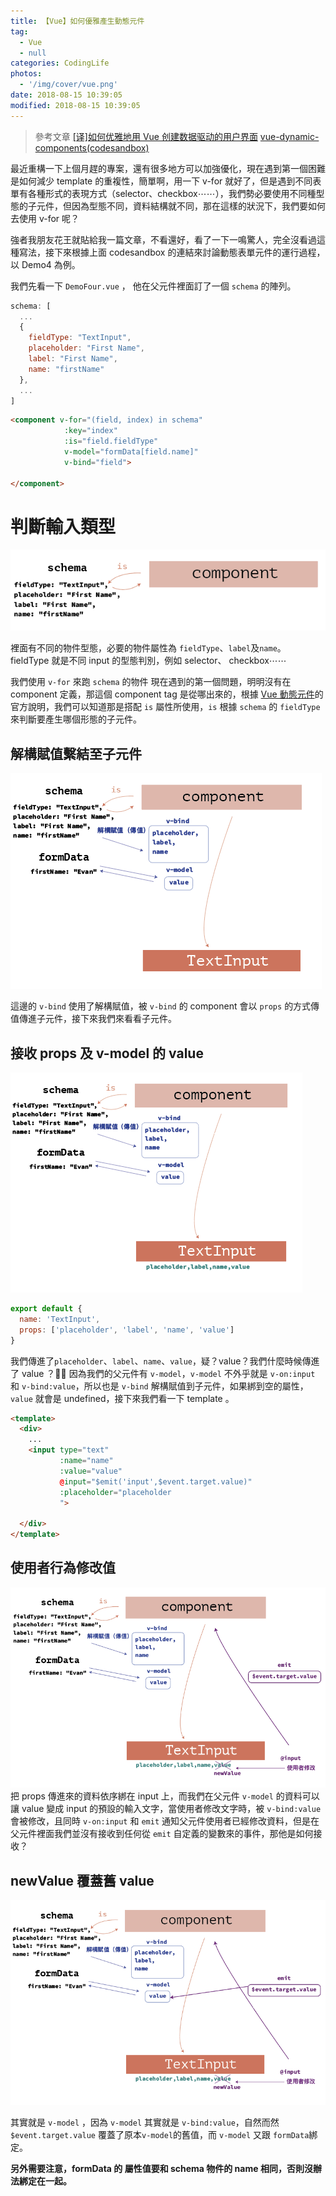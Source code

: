 ```yaml
---
title: 【Vue】如何優雅產生動態元件
tag:
  - Vue
  - null
categories: CodingLife
photos:
  - '/img/cover/vue.png'
date: 2018-08-15 10:39:05
modified: 2018-08-15 10:39:05
---
```


<!--more-->

> 參考文章
> [[译]如何优雅地用 Vue 创建数据驱动的用户界面](https://juejin.im/post/5b14a9b46fb9a01e780a4323)
> [vue-dynamic-components(codesandbox)](https://codesandbox.io/s/61y919wrk3?from-embed)

最近重構一下上個月趕的專案，還有很多地方可以加強優化，現在遇到第一個困難是如何減少 template 的重複性，簡單啊，用一下 v-for 就好了，但是遇到不同表單有各種形式的表現方式（selector、checkbox⋯⋯），我們勢必要使用不同種型態的子元件，但因為型態不同，資料結構就不同，那在這樣的狀況下，我們要如何去使用 v-for 呢？

強者我朋友花王就貼給我一篇文章，不看還好，看了一下一鳴驚人，完全沒看過這種寫法，接下來根據上面 codesandbox 的連結來討論動態表單元件的運行過程，以 Demo4 為例。


我們先看一下 `DemoFour.vue` ， 他在父元件裡面訂了一個 `schema` 的陣列。

```js
schema: [
  ...
  {
    fieldType: "TextInput",
    placeholder: "First Name",
    label: "First Name",
    name: "firstName"
  },
  ...
]
```

```html
<component v-for="(field, index) in schema"
            :key="index"
            :is="field.fieldType"
            v-model="formData[field.name]"
            v-bind="field">

</component>
```

# 判斷輸入類型

![](/img/vue/vue-dynamic-components/dynamic-01.png)


裡面有不同的物件型態，必要的物件屬性為 `fieldType`、`label`及`name`。
fieldType 就是不同 input 的型態判別，例如 selector、 checkbox⋯⋯

我們使用 `v-for` 來跑 `schema` 的物件 現在遇到的第一個問題，明明沒有在 component 定義，那這個 component tag 是從哪出來的，根據 [Vue 動態元件](https://cn.vuejs.org/v2/guide/components.html#%E5%8A%A8%E6%80%81%E7%BB%84%E4%BB%B6)的官方說明，我們可以知道那是搭配 `is` 屬性所使用，`is` 根據 `schema` 的 `fieldType` 來判斷要產生哪個形態的子元件。

## 解構賦值繫結至子元件

![](/img/vue/vue-dynamic-components/dynamic-02.png)

這邊的 `v-bind` 使用了解構賦值，被 `v-bind` 的 component 會以 `props` 的方式傳值傳進子元件，接下來我們來看看子元件。

## 接收 props 及 v-model 的 value

![](/img/vue/vue-dynamic-components/dynamic-03.png)

```js
export default {
  name: 'TextInput',
  props: ['placeholder', 'label', 'name', 'value']
}
```

我們傳進了`placeholder`、`label`、`name`、`value`，疑？value？我們什麼時候傳進了 value ？ 因為我們的父元件有 `v-model`，`v-model` 不外乎就是 `v-on:input` 和 `v-bind:value`，所以也是 `v-bind` 解構賦值到子元件，如果綁到空的屬性，`value` 就會是 undefined，接下來我們看一下 template 。

```html
<template>
  <div>
    ...
    <input type="text"
           :name="name"
           :value="value"
           @input="$emit('input',$event.target.value)"
           :placeholder="placeholder
           ">

  </div>
</template>
```

## 使用者行為修改值

![](/img/vue/vue-dynamic-components/dynamic-04.png)
把 props 傳進來的資料依序綁在 input 上，而我們在父元件 `v-model` 的資料可以讓 value 變成 input 的預設的輸入文字，當使用者修改文字時，被 `v-bind:value` 會被修改，且同時 `v-on:input` 和 `emit` 通知父元件使用者已經修改資料，但是在父元件裡面我們並沒有接收到任何從 `emit` 自定義的變數來的事件，那他是如何接收？

## newValue 覆蓋舊 value

![](/img/vue/vue-dynamic-components/dynamic-05.png)

其實就是 `v-model` ，因為 `v-model` 其實就是 `v-bind:value`，自然而然 `$event.target.value` 覆蓋了原本`v-model`的舊值，而 `v-model` 又跟 `formData`綁定。

**另外需要注意，formData 的 屬性值要和 schema 物件的 name 相同，否則沒辦法綁定在一起。**

